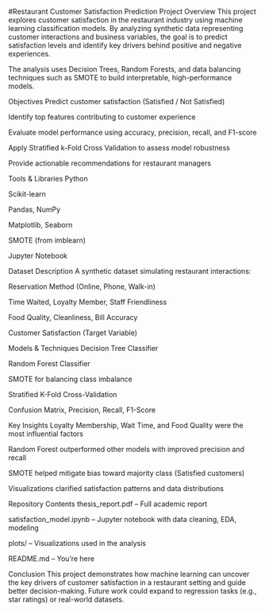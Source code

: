 #Restaurant Customer Satisfaction Prediction
Project Overview
This project explores customer satisfaction in the restaurant industry using machine learning classification models. By analyzing synthetic data representing customer interactions and business variables, the goal is to predict satisfaction levels and identify key drivers behind positive and negative experiences.

The analysis uses Decision Trees, Random Forests, and data balancing techniques such as SMOTE to build interpretable, high-performance models.

Objectives
Predict customer satisfaction (Satisfied / Not Satisfied)

Identify top features contributing to customer experience

Evaluate model performance using accuracy, precision, recall, and F1-score

Apply Stratified k-Fold Cross Validation to assess model robustness

Provide actionable recommendations for restaurant managers

Tools & Libraries
Python

Scikit-learn

Pandas, NumPy

Matplotlib, Seaborn

SMOTE (from imblearn)

Jupyter Notebook

Dataset Description
A synthetic dataset simulating restaurant interactions:

Reservation Method (Online, Phone, Walk-in)

Time Waited, Loyalty Member, Staff Friendliness

Food Quality, Cleanliness, Bill Accuracy

Customer Satisfaction (Target Variable)

Models & Techniques
Decision Tree Classifier

Random Forest Classifier

SMOTE for balancing class imbalance

Stratified K-Fold Cross-Validation

Confusion Matrix, Precision, Recall, F1-Score

Key Insights
Loyalty Membership, Wait Time, and Food Quality were the most influential factors

Random Forest outperformed other models with improved precision and recall

SMOTE helped mitigate bias toward majority class (Satisfied customers)

Visualizations clarified satisfaction patterns and data distributions

Repository Contents
thesis_report.pdf – Full academic report

satisfaction_model.ipynb – Jupyter notebook with data cleaning, EDA, modeling

plots/ – Visualizations used in the analysis

README.md – You’re here

Conclusion
This project demonstrates how machine learning can uncover the key drivers of customer satisfaction in a restaurant setting and guide better decision-making. Future work could expand to regression tasks (e.g., star ratings) or real-world datasets.


